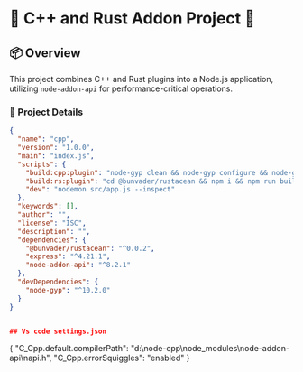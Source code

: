 # 🌟 C++ and Rust Addon Project 🌟


## 📦 Overview

This project combines C++ and Rust plugins into a Node.js application, utilizing `node-addon-api` for performance-critical operations. 

### 📜 Project Details

```json
{
  "name": "cpp",
  "version": "1.0.0",
  "main": "index.js",
  "scripts": {
    "build:cpp:plugin": "node-gyp clean && node-gyp configure && node-gyp build",
    "build:rs:plugin": "cd @bunvader/rustacean && npm i && npm run build",
    "dev": "nodemon src/app.js --inspect"
  },
  "keywords": [],
  "author": "",
  "license": "ISC",
  "description": "",
  "dependencies": {
    "@bunvader/rustacean": "^0.0.2",
    "express": "^4.21.1",
    "node-addon-api": "^8.2.1"
  },
  "devDependencies": {
    "node-gyp": "^10.2.0"
  }
}


## Vs code settings.json
```
{
    "C_Cpp.default.compilerPath": "d:\\node-cpp\\node_modules\\node-addon-api\\napi.h",
    "C_Cpp.errorSquiggles": "enabled"
}

```
